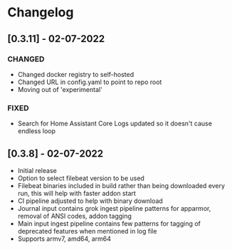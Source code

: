 # Changelog

## [0.3.11] - 02-07-2022
### CHANGED
- Changed docker registry to self-hosted
- Changed URL in config.yaml to point to repo root
- Moving out of 'experimental'

### FIXED
- Search for Home Assistant Core Logs updated so it doesn't cause endless loop

## [0.3.8] - 02-07-2022
- Initial release
- Option to select filebeat version to be used
- Filebeat binaries included in build rather than being downloaded every run, this will help with faster addon start
- CI pipeline adjusted to help with binary download
- Journal input contains grok ingest pipeline patterns for apparmor, removal of ANSI codes, addon tagging
- Main input ingest pipeline contains few patterns for tagging of deprecated features when mentioned in log file
- Supports armv7, amd64, arm64